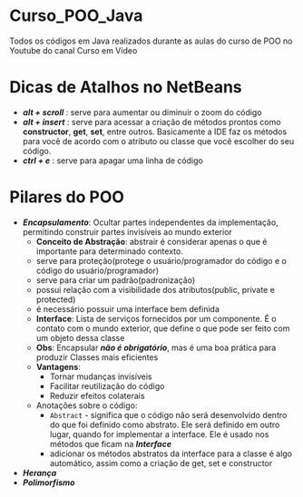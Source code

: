 # Curso_POO_Java
Todos os códigos em Java realizados durante as aulas do curso de POO no Youtube do canal Curso em Vídeo

# Dicas de Atalhos no NetBeans
- ***alt + scroll*** : serve para aumentar ou diminuir o zoom do código
- ***alt + insert*** : serve para acessar a criação de métodos prontos como **constructor**, **get**, **set**, entre outros. Basicamente a IDE faz os métodos para você de acordo com o atributo ou classe que você escolher do seu código.
- ***ctrl + e*** : serve para apagar uma linha de código

# Pilares do POO
- ***Encapsulamento***: Ocultar partes independentes da implementação, permitindo construir partes invisíveis ao mundo exterior
    - **Conceito de Abstração**: abstrair é considerar apenas o que é importante para determinado contexto.
    - serve para proteção(protege o usuário/programador do código e o código do usuário/programador)
    - serve para criar um padrão(padronização)
    - possui relação com a visibilidade dos atributos(public, private e protected)
    - é necessário possuir uma interface bem definida
    - **Interface**: Lista de serviços fornecidos por um componente. É o contato com o mundo exterior, que define o que pode ser feito com um objeto dessa classe
    - **Obs**: Encapsular ___não é obrigatório___, mas é uma boa prática para produzir Classes mais eficientes
    - **Vantagens**: 
        - Tornar mudanças invisíveis
        - Facilitar reutilização do código
        - Reduzir efeitos colaterais
    - Anotações sobre o código:
        - ```Abstract``` - significa que o código não será desenvolvido dentro do que foi definido como abstrato. Ele será definido em outro lugar, quando for implementar a interface. Ele é usado nos métodos que ficam na ***Interface***
        - adicionar os métodos abstratos da interface para a classe é algo automático, assim como a criação de get, set e constructor
- ***Herança***
- ***Polimorfismo***
